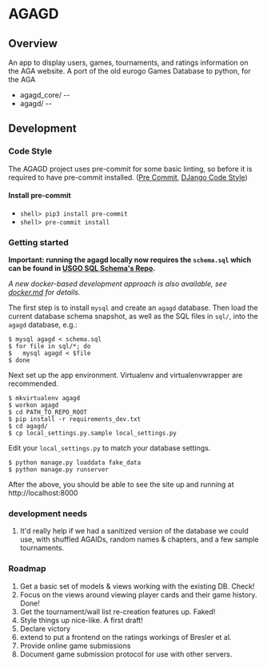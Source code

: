 # AGAGD

## Overview
An app to display users, games, tournaments, and ratings information on the AGA website.
A port of the old eurogo Games Database to python, for the AGA

 - agagd_core/     --
 - agagd/          --

## Development

### Code Style
The AGAGD project uses pre-commit for some basic linting, so before it is required to have pre-commit installed. ([Pre Commit](https://pre-commit.com/), [DJango Code Style](https://docs.djangoproject.com/en/3.2/internals/contributing/writing-code/coding-style/))

#### Install pre-commit
* `shell> pip3 install pre-commit`
* `shell> pre-commit install`

### Getting started

**Important: running the agagd locally now requires the `schema.sql` which can be found in [USGO SQL Schema's Repo](https://github.com/usgo/usgo-sql-schemas).**

*A new docker-based development approach is also available, see [docker.md](docker.md) for details.*

The first step is to install `mysql` and create an `agagd` database. Then load the current database schema snapshot, as well
as the SQL files in `sql/`, into the `agagd` database, e.g.:

~~~
$ mysql agagd < schema.sql
$ for file in sql/*; do
$   mysql agagd < $file
$ done
~~~

Next set up the app environment. Virtualenv and virtualenvwrapper are recommended.

~~~
$ mkvirtualenv agagd
$ workon agagd
$ cd PATH_TO_REPO_ROOT
$ pip install -r requirements_dev.txt
$ cd agagd/
$ cp local_settings.py.sample local_settings.py
~~~

Edit your `local_settings.py` to match your database settings.

~~~
$ python manage.py loaddata fake_data
$ python manage.py runserver
~~~

After the above, you should be able to see the site up and running at http://localhost:8000

### development needs
1. It'd really help if we had a sanitized version of the database we could use,
with shuffled AGAIDs, random names & chapters, and a few sample tournaments.

### Roadmap

1. Get a basic set of models & views working with the existing DB. Check!
2. Focus on the views around viewing player cards and their game history. Done!
3. Get the tournament/wall list re-creation features up. Faked!
4. Style things up nice-like. A first draft!
5. Declare victory
6. extend to put a frontend on the ratings workings of Bresler et al.
7. Provide online game submissions
8. Document game submission protocol for use with other servers.
